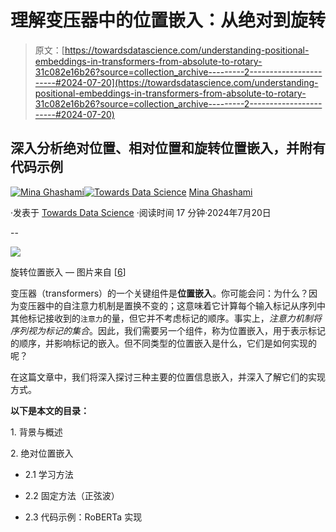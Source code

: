 # 理解变压器中的位置嵌入：从绝对到旋转

> 原文：[https://towardsdatascience.com/understanding-positional-embeddings-in-transformers-from-absolute-to-rotary-31c082e16b26?source=collection_archive---------2-----------------------#2024-07-20](https://towardsdatascience.com/understanding-positional-embeddings-in-transformers-from-absolute-to-rotary-31c082e16b26?source=collection_archive---------2-----------------------#2024-07-20)

## 深入分析绝对位置、相对位置和旋转位置嵌入，并附有代码示例

[](https://medium.com/@mina.ghashami?source=post_page---byline--31c082e16b26--------------------------------)[![Mina Ghashami](../Images/745f53b94f5667a485299b49913c7a21.png)](https://medium.com/@mina.ghashami?source=post_page---byline--31c082e16b26--------------------------------)[](https://towardsdatascience.com/?source=post_page---byline--31c082e16b26--------------------------------)[![Towards Data Science](../Images/a6ff2676ffcc0c7aad8aaf1d79379785.png)](https://towardsdatascience.com/?source=post_page---byline--31c082e16b26--------------------------------) [Mina Ghashami](https://medium.com/@mina.ghashami?source=post_page---byline--31c082e16b26--------------------------------)

·发表于 [Towards Data Science](https://towardsdatascience.com/?source=post_page---byline--31c082e16b26--------------------------------) ·阅读时间 17 分钟·2024年7月20日

--

![](../Images/d4cf43e5eac52b5568bc147832f80905.png)

旋转位置嵌入 — 图片来自 [[6](https://arxiv.org/pdf/2104.09864)]

变压器（transformers）的一个关键组件是**位置嵌入**。你可能会问：为什么？因为变压器中的自注意力机制是置换不变的；这意味着它计算每个输入标记从序列中其他标记接收到的`注意力`的量，但它并不考虑标记的顺序。事实上，*注意力机制将序列视为标记的集合*。因此，我们需要另一个组件，称为位置嵌入，用于表示标记的顺序，并影响标记的嵌入。但不同类型的位置嵌入是什么，它们是如何实现的呢？

在这篇文章中，我们将深入探讨三种主要的位置信息嵌入，并深入了解它们的实现方式。

**以下是本文的目录：**

1\. 背景与概述

2\. 绝对位置嵌入

+   2.1 学习方法

+   2.2 固定方法（正弦波）

+   2.3 代码示例：RoBERTa 实现

